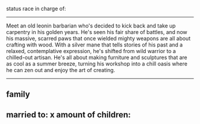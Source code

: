 status
race
in charge of:

---

Meet an old leonin barbarian who's decided to kick back and take up carpentry in his golden years. He's seen his fair share of battles, and now his massive, scarred paws that once wielded mighty weapons are all about crafting with wood. With a silver mane that tells stories of his past and a relaxed, contemplative expression, he's shifted from wild warrior to a chilled-out artisan. He's all about making furniture and sculptures that are as cool as a summer breeze, turning his workshop into a chill oasis where he can zen out and enjoy the art of creating.

---

## family

married to:
x amount of children:
- 